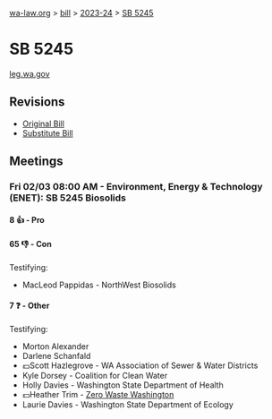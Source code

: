 [wa-law.org](/) > [bill](/bill/) > [2023-24](/bill/2023-24/) > [SB 5245](/bill/2023-24/sb/5245/)

# SB 5245
[leg.wa.gov](https://app.leg.wa.gov/billsummary?BillNumber=5245&Year=2023&Initiative=false)

## Revisions
* [Original Bill](1/)
* [Substitute Bill](S/)

## Meetings
### Fri 02/03 08:00 AM - Environment, Energy & Technology (ENET): SB 5245 Biosolids
#### 8 👍 - Pro

#### 65 👎 - Con
Testifying:
* MacLeod Pappidas - NorthWest Biosolids

#### 7 ❓ - Other
Testifying:
* Morton Alexander
* Darlene Schanfald
* 💵Scott Hazlegrove - WA Association of Sewer & Water Districts
* Kyle Dorsey - Coalition for Clean Water
* Holly Davies - Washington State Department of Health
* 💵Heather Trim - [Zero Waste Washington](/org/zero_waste_washington/)
* Laurie Davies - Washington State Department of Ecology
